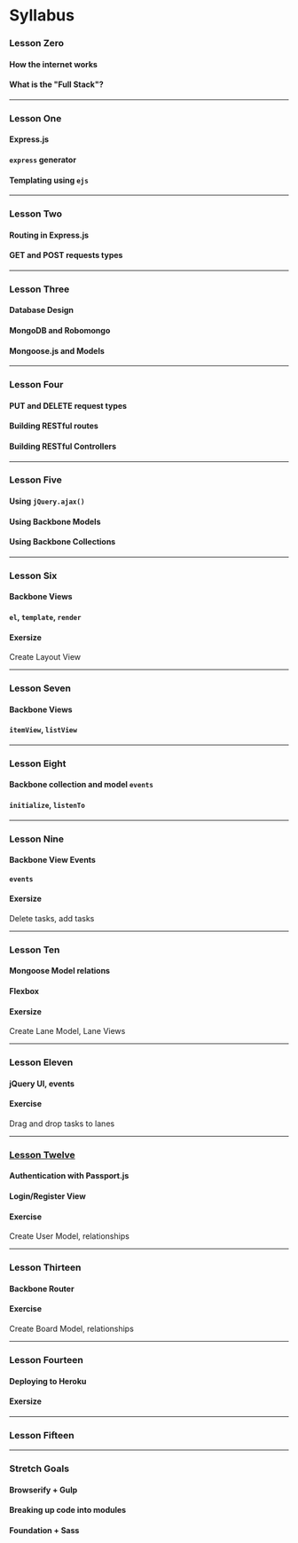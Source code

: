 # Syllabus

### Lesson Zero
#### How the internet works
#### What is the "Full Stack"?

---
### Lesson One
#### Express.js
#### `express` generator
#### Templating using `ejs`

---
### Lesson Two
#### Routing in Express.js
#### GET and POST requests types

---
### Lesson Three
#### Database Design
#### MongoDB and Robomongo
#### Mongoose.js and Models

---
### Lesson Four

#### PUT and DELETE request types
#### Building RESTful routes
#### Building RESTful Controllers

---
### Lesson Five
#### Using `jQuery.ajax()`
#### Using Backbone Models
#### Using Backbone Collections

---
### Lesson Six
#### Backbone Views
#### `el`, `template`, `render`
#### Exersize
Create Layout View

---
### Lesson Seven
#### Backbone Views
#### `itemView`, `listView`

---
### Lesson Eight
#### Backbone collection and model `events`
#### `initialize`, `listenTo`

---
### Lesson Nine
#### Backbone View Events
#### `events`
#### Exersize
Delete tasks, add tasks

---
### Lesson Ten
#### Mongoose Model relations
#### Flexbox
#### Exersize
Create Lane Model, Lane Views

---
### Lesson Eleven
#### jQuery UI, events
#### Exercise
Drag and drop tasks to lanes

---
### [Lesson Twelve](https://github.com/AustinCodingAcademy/advanced-textbook/blob/master/lessons/12LessonTwelve.md)
#### Authentication with Passport.js
#### Login/Register View
#### Exercise
Create User Model, relationships

---
### Lesson Thirteen
#### Backbone Router
#### Exercise
Create Board Model, relationships

---
### Lesson Fourteen
#### Deploying to Heroku
#### Exersize

---
### Lesson Fifteen


---
### Stretch Goals
#### Browserify + Gulp
#### Breaking up code into modules
#### Foundation + Sass

